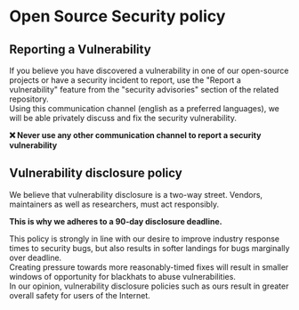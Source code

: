 # Open Source Security policy

## Reporting a Vulnerability
If you believe you have discovered a vulnerability in one of our open-source projects or have a security incident to report, use the "Report a vulnerability" feature from the "security advisories" section of the related repository.  
Using this communication channel (english as a preferred languages), we will be able privately discuss and fix the security vulnerability.

**❌ Never use any other communication channel to report a security vulnerability**

## Vulnerability disclosure policy
We believe that vulnerability disclosure is a two-way street. Vendors, maintainers as well as researchers, must act responsibly.  

**This is why we adheres to a 90-day disclosure deadline.**  

This policy is strongly in line with our desire to improve industry response times to security bugs, but also results in softer landings for bugs marginally over deadline.  
Creating pressure towards more reasonably-timed fixes will result in smaller windows of opportunity for blackhats to abuse vulnerabilities.  
In our opinion, vulnerability disclosure policies such as ours result in greater overall safety for users of the Internet.
